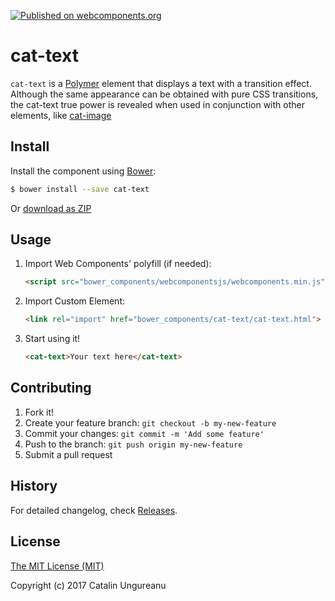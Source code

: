 [![Published on webcomponents.org](https://img.shields.io/badge/webcomponents.org-published-blue.svg)](https://beta.webcomponents.org/element/the-catalin/cat-text)

# cat-text

`cat-text` is a [Polymer](https://github.com/Polymer/polymer) element that displays a text with a transition effect. Although the same appearance can be obtained with pure CSS transitions, the cat-text true power is revealed when used in conjunction with other elements, like [cat-image](https://github.com/the-catalin/cat-image)


## Install

Install the component using [Bower](http://bower.io/):

```sh
$ bower install --save cat-text
```

Or [download as ZIP](https://github.com/the-catalin/cat-text/archive/master.zip)

## Usage

1. Import Web Components' polyfill (if needed):

    ```html
    <script src="bower_components/webcomponentsjs/webcomponents.min.js"></script>
    ```

2. Import Custom Element:

    ```html
    <link rel="import" href="bower_components/cat-text/cat-text.html">
    ```

3. Start using it!

	```html
	<cat-text>Your text here</cat-text>
	```

## Contributing

1. Fork it!
2. Create your feature branch: `git checkout -b my-new-feature`
3. Commit your changes: `git commit -m 'Add some feature'`
4. Push to the branch: `git push origin my-new-feature`
5. Submit a pull request

## History

For detailed changelog, check [Releases](https://github.com/the-catalin/cat-text/releases).

## License

[The MIT License (MIT)](https://opensource.org/licenses/MIT)

Copyright (c) 2017 Catalin Ungureanu